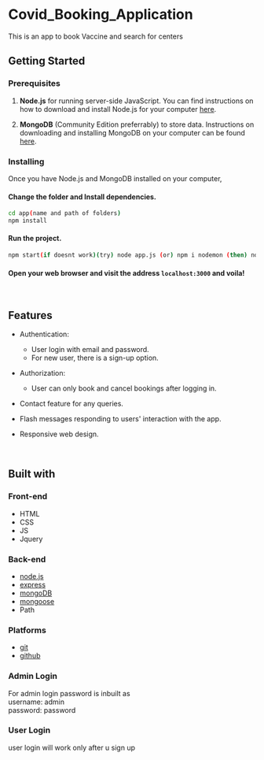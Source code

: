 # Covid_Booking_Application
This is an app to book Vaccine and search for centers
<br>

## Getting Started

### Prerequisites

1. **Node.js** for running server-side JavaScript. You can find instructions on how to download and install Node.js for your computer [here](https://nodejs.org/en/download/).

2. **MongoDB** (Community Edition preferrably) to store data. Instructions on downloading and installing MongoDB on your computer can be found [here](https://docs.mongodb.com/manual/installation/).

### Installing

Once you have Node.js and MongoDB installed on your computer,

#### Change the folder and Install dependencies.
```sh
cd app(name and path of folders)
npm install
```


#### Run the project.
```sh
npm start(if doesnt work)(try) node app.js (or) npm i nodemon (then) nodemon app.js
```

#### Open your web browser and visit the address `localhost:3000` and voila!

<br>

## Features

* Authentication:
  * User login with email and password.
  * For new user, there is a sign-up option.

* Authorization:
  * User can only book and cancel bookings after logging in.

* Contact feature for any queries.

* Flash messages responding to users' interaction with the app.

* Responsive web design.

<br>

## Built with

### Front-end

* HTML
* CSS
* JS
* Jquery

### Back-end

* [node.js](https://nodejs.org/en/)
* [express](https://expressjs.com/)
* [mongoDB](https://www.mongodb.com/)
* [mongoose](http://mongoosejs.com/)
* Path

### Platforms

* [git](https://git-scm.com/)
* [github](https://github.com/)

### Admin Login
For admin login password is inbuilt as <br>
username: admin<br>
password: password<br>

### User Login
user login will work only after u sign up


